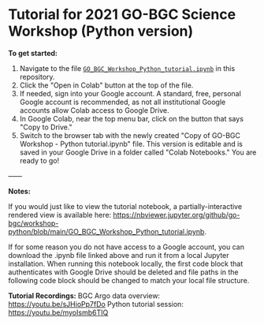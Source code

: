 # Tutorial for 2021 GO-BGC Science Workshop (Python version)

**To get started:**

1. Navigate to the file [`GO_BGC_Workshop_Python_tutorial.ipynb`](https://github.com/go-bgc/workshop-python/blob/main/GO_BGC_Workshop_Python_tutorial.ipynb) in this repository.
2. Click the "Open in Colab" button at the top of the file.
3. If needed, sign into your Google account. A standard, free, personal Google account is recommended, as not all institutional Google accounts allow Colab access to Google Drive.
4. In Google Colab, near the top menu bar, click on the button that says "Copy to Drive."
5. Switch to the browser tab with the newly created "Copy of GO-BGC Workshop - Python tutorial.ipynb" file. This version is editable and is saved in your Google Drive in a folder called "Colab Notebooks." You are ready to go!

——

**Notes:**

If you would just like to view the tutorial notebook, a partially-interactive rendered view is available here: https://nbviewer.jupyter.org/github/go-bgc/workshop-python/blob/main/GO_BGC_Workshop_Python_tutorial.ipynb.

If for some reason you do not have access to a Google account, you can download the .ipynb file linked above and run it from a local Jupyter installation. When running this notebook locally, the first code block that authenticates with Google Drive should be deleted and file paths in the following code block should be changed to match your local file structure.

**Tutorial Recordings:**
BGC Argo data overview: https://youtu.be/sJHioPp7fDo
Python tutorial session: https://youtu.be/myoIsmb6TIQ
